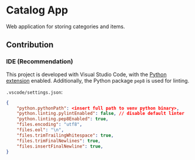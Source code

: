 # Catalog App

Web application for storing categories and items.

## Contribution

### IDE (Recommendation)

This project is developed with Visual Studio Code, with the [Python extension](https://marketplace.visualstudio.com/items?itemName=ms-python.python) enabled. Additionally, the Python package `pep8` is used for linting.

`.vscode/settings.json`:

```json
{
    "python.pythonPath": <insert full path to venv python binary>,
    "python.linting.pylintEnabled": false, // disable default linter
    "python.linting.pep8Enabled": true,
    "files.encoding": "utf8",
    "files.eol": "\n",
    "files.trimTrailingWhitespace": true,
    "files.trimFinalNewlines": true,
    "files.insertFinalNewline": true,
}
```
